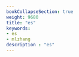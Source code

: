 ```yaml
---
bookCollapseSection: true
weight: 9680
title: "es"
keywords:
- es
- mlzhang
description : "es"
---
```

